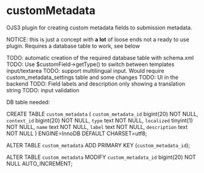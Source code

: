 # customMetadata

OJS3 plugin for creating custom metadata fields to submission metadata.

NOTICE: this is just a concept with **a lot** of loose ends not a ready to use plugin. Requires a database table to work, see below

TODO: automatic creation of the required database table with schema.xml
TODO: Use $customField->getType() to switch between templates input/textarea 
TODO: support multilingual input. Would require custom_metadata_settings table and some changes
TODO: UI in the backend
TODO: Field labels and description only showing a translation string
TODO: input validation


DB table needed:

CREATE TABLE `custom_metadata` (
  `custom_metadata_id` bigint(20) NOT NULL,
  `context_id` bigint(20) NOT NULL,
  `type` text NOT NULL,
  `localized` tinyint(1) NOT NULL,
  `name` text NOT NULL,
  `label` text NOT NULL,
  `description` text NOT NULL
) ENGINE=InnoDB DEFAULT CHARSET=utf8;

ALTER TABLE `custom_metadata`
  ADD PRIMARY KEY (`custom_metadata_id`);

ALTER TABLE `custom_metadata`
  MODIFY `custom_metadata_id` bigint(20) NOT NULL AUTO_INCREMENT;

